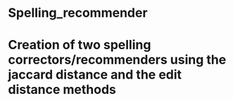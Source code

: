 # Spelling_recommender
# Creation of two spelling correctors/recommenders using the jaccard distance and the edit distance methods
